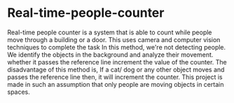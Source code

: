 # Real-time-people-counter
Real-time people counter is a system that is able to count while people move through a building or a door. This uses camera and computer vision techniques to complete the task
In this method, we're not detecting people. We identify the objects in the background and analyze their movement. whether it passes the reference line increment the value of the counter. The disadvantage of this method is, If a cat/ dog or any other object moves and passes the reference line then, it will increment the counter. This project is made in such an assumption that only people are moving objects in certain spaces.
